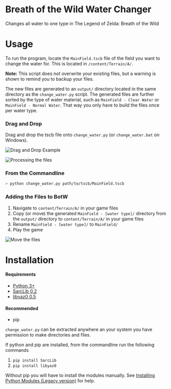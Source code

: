 # Breath of the Wild Water Changer

Changes all water to one type in The Legend of Zelda: Breath of the Wild

# Usage

To run the program, locate the `MainField.tscb` file of the field you want to change the water for. This is located in `/content/Terrain/A/`.

**Note:** This script does not overwrite your existing files, but a warning is shown to remind you to backup your files.

The new files are generated to an `output/` directory located in the same directory as the `change_water.py` script. The generated files are further sorted by the type of water material, such as `MainField - Clear Water` or `MainField - Normal Water`. That way you only have to build the files once per water type.

### Drag and Drop

Drag and drop the tscb file onto `change_water.py` (or `change_water.bat` on Windows).

![Drag and Drop Example](https://github.com/zephenryus/botw-water-change/tree/develop/.github/drag-and-drop.gif "Drag and Drop Example")

![Processing the files](https://github.com/zephenryus/botw-water-change/tree/develop/.github/console-process.gif "Processing the files")

### From the Commandline

```sh
> python change_water.py path/to/tscb/MainField.tscb
```

### Adding the Files to BotW

1. Navigate to `content/Terrain/A/` in your game files
1. Copy (or move) the generated `MainField - [water type]/` directory from the `output/` directory to  `content/Terrain/A/` in your game files
1. Rename `MainField - [water type]/` to `MainField/`
1. Play the game

![Move the files](https://github.com/zephenryus/botw-water-change/tree/develop/.github/move-and-rename.gif "Move the files")

# Installation

#### Requirements

* [Python 3+](https://www.python.org/downloads/)
* [SarcLib 0.2](https://pypi.org/project/SarcLib/)
* [libyaz0 0.5](https://pypi.org/project/libyaz0/)

#### Recommended

* pip

`change_water.py` can be extracted anywhere an your system you have permission to make directories and files.

If python and pip are installed, from the commandline run the following commands

1. `pip install SarcLib`
1. `pip install libyaz0`

Without pip you will have to install the modules manually. See [Installing Python Modules (Legacy version)](https://docs.python.org/2.7/install/index.html) for help.